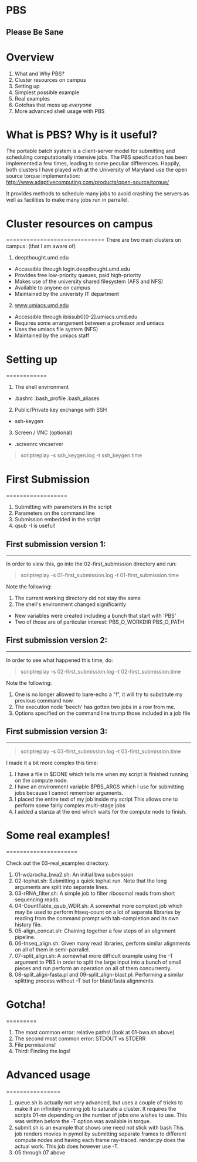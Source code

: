 PBS
===
Please Be Sane
--------------

# Overview
1.  What and Why PBS?
2.  Cluster resources on campus
3.  Setting up
4.  Simplest possible example
5.  Real examples
6.  Gotchas that mess up _everyone_
7.  More advanced shell usage with PBS

# What is PBS?  Why is it useful?
The portable batch system is a client-server model for submitting
and scheduling computationally intensive jobs.  The PBS specification
has been implemented a few times, leading to some peculiar
differences.
Happily, both clusters I have played with at the University of
Maryland use the open source torque implementation:
http://www.adaptivecomputing.com/products/open-source/torque/

It provides methods to schedule many jobs to avoid crashing the
servers as well as facilities to make many jobs run in parrallel.



# Cluster resources on campus
=============================
There are two main clusters on campus: (that I am aware of)

1.  deepthought.umd.edu
 - Accessible through login.deepthought.umd.edu
 - Provides free low-priority queues, paid high-priority
 - Makes use of the university shared filesystem (AFS and NFS)
 - Available to anyone on campus
 - Maintained by the univeristy IT department
2.  www.umiacs.umd.edu
 - Accessible through ibissub0[0-2].umiacs.umd.edu
 - Requires some arrangement between a professor and umiacs
 - Uses the umiacs file system (NFS)
 - Maintained by the umiacs staff



# Setting up
============

1.  The shell environment
 - .bashrc .bash_profile .bash_aliases
2.  Public/Private key exchange with SSH
 - ssh-keygen
3.  Screen / VNC (optional)
 - .screenrc vncserver

> scriptreplay -s ssh_keygen.log -t ssh_keygen.time


# First Submission
==================

1.  Submitting with parameters in the script
2.  Parameters on the command line
3.  Submission embedded in the script
4.  qsub -I  is useful!

## First submission version 1:
------------------------------

In order to view this, go into the 02-first_submission directory and run:

> scriptreplay -s 01-first_submission.log -t 01-first_submission.time

Note the following:

1.  The current working directory did not stay the same
2.  The shell's environment changed significantly
 - New variables were created including a bunch that start with 'PBS'
 - Two of those are of particular interest: PBS_O_WORKDIR PBS_O_PATH

## First submission version 2:
------------------------------

In order to see what happened this time, do:

> scriptreplay -s 02-first_submission.log -t 02-first_submission.time

Note the following:

1.  One is no longer allowed to bare-echo a "!", it will try to substitute my previous command now.
2.  The execution node 'beech' has gotten two jobs in a row from me.
3.  Options specified on the command line trump those included in a job file

## First submission version 3:
------------------------------

> scriptreplay -s 03-first_submission.log -t 03-first_submission.time

I made it a bit more complex this time:

1.  I have a file in $DONE which tells me when my script is finished
    running on the compute node.
2.  I have an environment variable $PBS_ARGS which I use for
    submitting jobs because I cannot remember arguments.
3.  I placed the entire text of my job inside my script
    This allows one to perform some fairly complex multi-stage jobs
4.  I added a stanza at the end which waits for the compute node to
    finish. 



# Some real examples!
=====================

Check out the 03-real_examples directory.

1. 01-wdarocha_bwa2.sh:  An initial bwa submission
2. 02-tophat.sh:  Submitting a quick tophat run.  Note that the long
arguments are split into separate lines.
3. 03-rRNA_filter.sh:  A simple job to filter ribosomal reads from
short sequencing reads.
4. 04-CountTable_qsub_WDR.sh:  A somewhat more complext job which may
be used to perform htseq-count on a lot of separate libraries by
reading from the command prompt with tab-completion and its own
history file.
5. 05-align_concat.sh:  Chaining together a few steps of an alignment
pipeline.
6. 06-tnseq_align.sh:  Given many read libraries, perform similar
alignments on all of them in semi-parrallel.
7. 07-split_align.sh:  A somewhat more difficult example using the -T
argument to PBS in order to split the large input into a bunch of
small pieces and run perform an operation on all of them concurrently.
8. 08-split_align-fasta.pl and 09-split_align-blast.pl:  Performing a
similar splitting process without -T but for blast/fasta alignments.

# Gotcha!
=========

1. The most common error:  relative paths!  (look at 01-bwa.sh above)
2. The second most common error:  STDOUT vs STDERR
3. File permissions!
4. Third: Finding the logs!



# Advanced usage
================

1.  queue.sh is actually not very advanced, but uses a couple of
  tricks to make it an infinitely running job to saturate a cluster.
  It requires the scripts 01-nn depending on the number of jobs one
  wishes to use.  This was written before the -T option was available
  in torque.
2.  submit.sh is an example that shows one need not stick with bash
  This job renders movies in pymol by submitting separate frames to
  different compute nodes and having each frame ray-traced.  render.py
  does the actual work.  This job does however use -T.
3.  05 through 07 above
